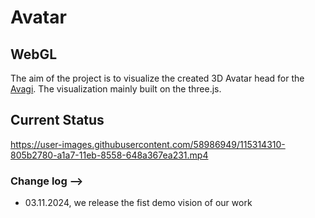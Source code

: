 # Avatar



## WebGL

The aim of the project is to visualize the created 3D Avatar head for the [Avagi](https://demo.avagi.com/#/home). The visualization mainly built on the three.js. 
## Current Status

https://user-images.githubusercontent.com/58986949/115314310-805b2780-a1a7-11eb-8558-648a367ea231.mp4


### Change log -->
* 03.11.2024, we release the fist demo vision of our work


